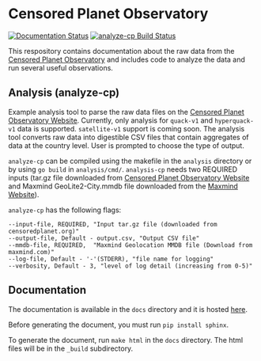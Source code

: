 # Censored Planet Observatory 
[![Documentation Status](https://readthedocs.org/projects/censoredplanet/badge/?version=latest)](https://censoredplanet.readthedocs.io/en/latest/?badge=latest)
[![analyze-cp Build Status](https://github.com/censoredplanet/censoredplanet/workflows/analyze-cp/badge.svg)](https://github.com/censoredplanet/censoredplanet/actions)


This respository contains documentation about the raw data from the [Censored Planet Observatory](https://censoredplanet.org/data/raw) and includes code to analyze the data and run several useful observations. 

## Analysis (analyze-cp)
 Example analysis tool to parse the raw data files on the [Censored Planet Observatory Website](https://censoredplanet.org/data/raw). Currently, only analysis for `quack-v1` and `hyperquack-v1` data is supported. `satellite-v1` support is coming soon. The analysis tool converts raw data into digestible CSV files that contain aggregates of data at the country level. User is prompted to choose the type of output. 

 `analyze-cp` can be compiled using the makefile in the `analysis` directory or by using `go build` in `analysis/cmd/`. `analysis-cp` needs two REQUIRED inputs (tar.gz file downloaded from [Censored Planet Observatory Website](https://censoredplanet.org/data/raw) and Maxmind GeoLite2-City.mmdb file downloaded from the [Maxmind Website](https://maxmind.com)). 

 `analyze-cp` has the following flags: 
 ```
--input-file, REQUIRED, "Input tar.gz file (downloaded from censoredplanet.org)"
--output-file, Default - output.csv, "Output CSV file"
--mmdb-file, REQUIRED,  "Maxmind Geolocation MMDB file (Download from maxmind.com)"
--log-file, Default - '-'(STDERR), "file name for logging"
--verbosity, Default - 3, "level of log detail (increasing from 0-5)"
 ```


## Documentation 
The documentation is available in the `docs` directory and it is hosted [here](https://censoredplanet.readthedocs.io). 

Before generating the document, you must run `pip install sphinx`.

To generate the document, run `make html` in the `docs` directory.
The html files will be in the `_build` subdirectory.
